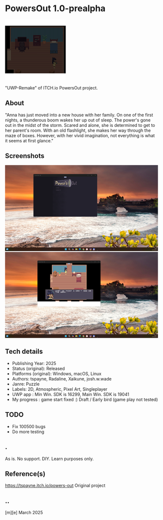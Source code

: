 # PowersOut 1.0-prealpha 
![Logo](Images/logo.png)

"UWP-Remake" of ITCH.io PowersOut project.

## About
"Anna has just moved into a new house with her family. On one of the first nights, a thunderous boom wakes her up out of sleep. The power's gone out in the midst of the storm. Scared and alone, she is determined to get to her parent's room. With an old flashlight, she makes her way through the maze of boxes. However, with her vivid imagination, not everything is what it seems at first glance."

## Screenshots
![W11](Images/sshot01.png)
![W11](Images/sshot02.png)


## Tech details
- Publishing Year: 2025
- Status (original): Released
- Platforms (original): Windows, macOS, Linux
- Authors:	tspayne, Radaline, Xaikune, josh.w.wade
- Janre:	Puzzle
- Labels:	2D, Atmospheric, Pixel Art, Singleplayer
- UWP app : Min Win. SDK is 16299, Main Win. SDK is 19041  
- My progress : game start fixed :) Draft / Early bird (game play not tested)

## TODO
- Fix 100500 bugs
- Do more testing

## .
As is. No support. DIY. Learn purposes only.

## Reference(s)
https://tspayne.itch.io/powers-out Original project

## ..
[m][e] March 2025
